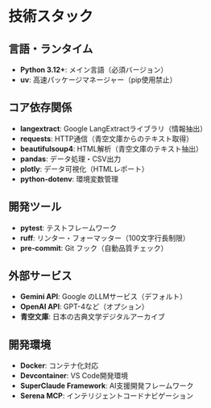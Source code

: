 # 技術スタック

## 言語・ランタイム
- **Python 3.12+**: メイン言語（必須バージョン）
- **uv**: 高速パッケージマネージャー（pip使用禁止）

## コア依存関係
- **langextract**: Google LangExtractライブラリ（情報抽出）
- **requests**: HTTP通信（青空文庫からのテキスト取得）
- **beautifulsoup4**: HTML解析（青空文庫のテキスト抽出）
- **pandas**: データ処理・CSV出力
- **plotly**: データ可視化（HTMLレポート）
- **python-dotenv**: 環境変数管理

## 開発ツール
- **pytest**: テストフレームワーク
- **ruff**: リンター・フォーマッター（100文字行長制限）
- **pre-commit**: Git フック（自動品質チェック）

## 外部サービス
- **Gemini API**: Google のLLMサービス（デフォルト）
- **OpenAI API**: GPT-4など（オプション）
- **青空文庫**: 日本の古典文学デジタルアーカイブ

## 開発環境
- **Docker**: コンテナ化対応
- **Devcontainer**: VS Code開発環境
- **SuperClaude Framework**: AI支援開発フレームワーク
- **Serena MCP**: インテリジェントコードナビゲーション